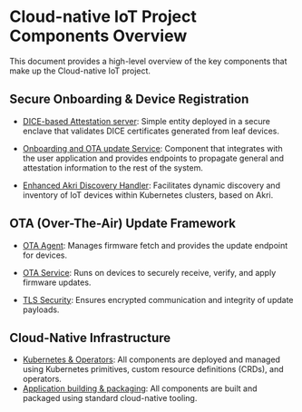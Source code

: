 # Cloud-native IoT Project Components Overview

This document provides a high-level overview of the key components that make up
the Cloud-native IoT project. 

## Secure Onboarding & Device Registration

- [DICE-based Attestation server](attestation-server.md): Simple entity deployed in a secure enclave that validates DICE certificates generated from leaf devices.
- [Onboarding and OTA update Service](esp32-akri.md): Component that integrates with the user application and provides endpoints to propagate general and attestation information to the rest of the system.
- [Enhanced Akri Discovery Handler](akri-dh.md): Facilitates dynamic discovery and inventory of IoT devices within Kubernetes clusters, based on Akri.

  <!-- [:octicons-arrow-right-24: Read More](onboarding/overview.md) -->

## OTA (Over-The-Air) Update Framework

- [OTA Agent](ota-agent.md): Manages firmware fetch and provides the update endpoint for devices.
- [OTA Service](ota-service.md): Runs on devices to securely receive, verify, and apply firmware updates.
- [TLS Security](mbedtls.md): Ensures encrypted communication and integrity of update payloads.

  <!-- [:octicons-arrow-right-24: Read More](ota-updates/overview.md) -->

## Cloud-Native Infrastructure

- [Kubernetes & Operators](flasjob.md): All components are deployed and managed using Kubernetes primitives, custom resource definitions (CRDs), and operators.
- [Application building & packaging](cloud-native-build.md): All components are built and packaged using standard cloud-native tooling.

<!---- Observability: Metrics, logs, and tracing are integrated to monitor device health, OTA progress, and offload performance. -->


  <!-- [:octicons-arrow-right-24: Read More](../flashjob-operator/overview.md) -->
<!-- 
# Onboarding Overview

Secure device onboarding is a cornerstone of our platform, enabling zero-touch, verifiable registration of edge devices. The onboarding workflow is anchored on the **DICE (Device Identifier Composition Engine)** standard and integrated with Akri to register and expose trusted devices within Kubernetes.

## Goals

- Ensure only trusted devices can join the system
- Automate device inventory creation
- Map discovered and authenticated devices as Kubernetes resources

## Core Components

- **DICE Auth Service**: Verifies attestation certificates from devices.
- **Submit Service**: Lightweight device-side tool to initiate onboarding.
- **Akri Integration**: Extends Akri discovery to perform security checks before admission.

## High-Level Flow

1. Device generates a DICE-based attestation report.
2. Device sends attestation + metadata via the Submit client.
3. DICE Auth Service verifies identity and signs onboarding token.
4. Akri registers device as a Kubernetes resource.

Trusted onboarding is a prerequisite for OTA updates and resource offloading.

# OTA Update Framework

Our OTA framework enables secure and modular delivery of firmware and software updates to both ESP32 and Linux-based devices. The design separates update orchestration, delivery, and verification, ensuring robustness and extensibility.

## Key Goals

- Secure firmware delivery (TLS + attestation validation)
- Minimal downtime for device updates
- Support for heterogeneous targets (ESP32, Linux-class devices)
- CRD-based update management

## Core Components

- **OTA Agent**: Server-side control plane and proxy to firmware registry.
- **OTA Service**: Runs on devices; receives and applies updates.
- **Firmware Signing and Verification**: Ensures authenticity and integrity.

Only devices that pass onboarding can receive OTA updates.

# Resource Offloading

Edge devices often have limited compute resources. To support demanding workloads like ML inference or real-time data processing, we enable **secure and dynamic offloading** of compute tasks to neighboring or cloud-based accelerators.

## Key Concepts

- **vAccel**: Abstraction for heterogeneous acceleration (e.g., GPU, TPU).
- **Neighbor Offloading**: Offloading to nearby nodes in a federated edge setup.
- **Secure Channel**: All offloading happens over mutually authenticated, encrypted channels.

## Benefits

- Reduced on-device compute load
- Accelerated inference and analytics
- Seamless fallback to cloud if no neighbor is available

Offloading decisions are policy-driven and workload-aware.
-->
